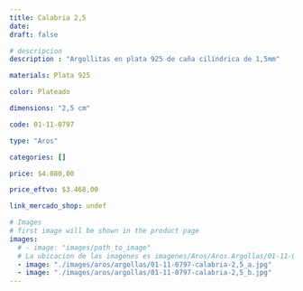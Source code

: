 ```yaml
---
title: Calabria 2,5
date: 
draft: false

# descripcion
description : "Argollitas en plata 925 de caña cilíndrica de 1,5mm"

materials: Plata 925

color: Plateado

dimensions: "2,5 cm"

code: 01-11-0797

type: "Aros"

categories: []

price: $4.080,00

price_eftvo: $3.468,00

link_mercado_shop: undef

# Images
# first image will be shown in the product page
images:
  # - image: "images/path_to_image"
  # La ubicacion de las imagenes es imagenes/Aros/Aros.Argollas/01-11-0797-calabria-2,5
  - image: "./images/aros/argollas/01-11-0797-calabria-2,5_a.jpg"
  - image: "./images/aros/argollas/01-11-0797-calabria-2,5_b.jpg"
---
```

